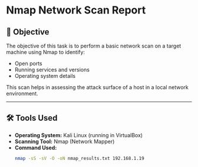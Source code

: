 # Nmap Network Scan Report

## 🧾 Objective
The objective of this task is to perform a basic network scan on a target machine using Nmap to identify:
- Open ports
- Running services and versions
- Operating system details

This scan helps in assessing the attack surface of a host in a local network environment.

---

## 🛠️ Tools Used
- **Operating System:** Kali Linux (running in VirtualBox)
- **Scanning Tool:** Nmap (Network Mapper)
- **Command Used:**
  ```bash
  nmap -sS -sV -O -oN nmap_results.txt 192.168.1.19
